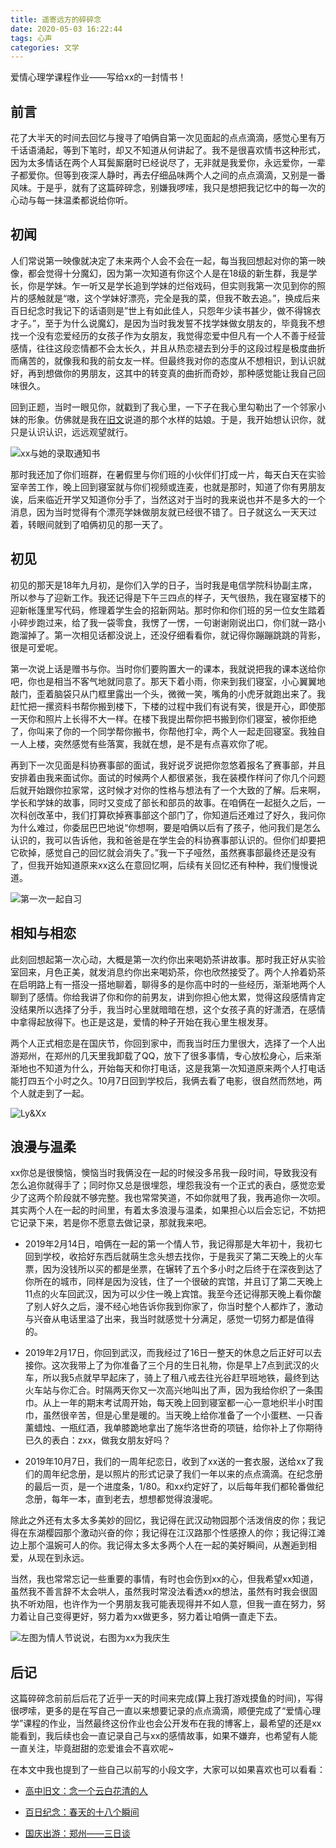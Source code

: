 ```yaml
---
title: 遥寄远方的碎碎念
date: 2020-05-03 16:22:44
tags: 心声
categories: 文学
---
```


爱情心理学课程作业——写给xx的一封情书！

<!--more--> 

## 前言
花了大半天的时间去回忆与搜寻了咱俩自第一次见面起的点点滴滴，感觉心里有万千话语涌起，等到下笔时，却又不知道从何讲起了。我不是很喜欢情书这种形式，因为太多情话在两个人耳鬓厮磨时已经说尽了，无非就是我爱你，永远爱你，一辈子都爱你。但等到夜深人静时，再去仔细品味两个人之间的点点滴滴，又别是一番风味。于是乎，就有了这篇碎碎念，别嫌我啰嗦，我只是想把我记忆中的每一次的心动与每一抹温柔都说给你听。

## 初闻
人们常说第一映像就决定了未来两个人会不会在一起，每当我回想起对你的第一映像，都会觉得十分魔幻，因为第一次知道有你这个人是在18级的新生群，我是学长，你是学妹。乍一听又是学长追到学妹的烂俗戏码，但实则我第一次见到你的照片的感触就是“嗷，这个学妹好漂亮，完全是我的菜，但我不敢去追。”，换成后来百日纪念时我记下的话语则是”世上有如此佳人，只怨年少读书甚少，做不得锦衣才子。”，至于为什么说魔幻，是因为当时我发誓不找学妹做女朋友的，毕竟我不想找一个没有恋爱经历的女孩子作为女朋友，我觉得恋爱中但凡有一个人不善于经营感情，往往这段恋情都不会太长久，并且从热恋褪去到分手的这段过程是极度曲折而痛苦的，就像我和我的前女友一样。但最终我对你的态度从不想相识，到认识就好，再到想做你的男朋友，这其中的转变真的曲折而奇妙，那种感觉能让我自己回味很久。

回到正题，当时一眼见你，就戳到了我心里，一下子在我心里勾勒出了一个邻家小妹的形象。仿佛就是我在[旧文](https://liuyi12138.github.io/2018/04/09/念一个云白花清的人/)说道的那个水样的姑娘。于是，我开始想认识你，就只是认识认识，远远观望就行。

![xx与她的录取通知书](https://gitee.com/know_the_emperor/picture/raw/master/20200503171114.png)

那时我还加了你们班群，在暑假里与你们班的小伙伴们打成一片，每天白天在实验室辛苦工作，晚上回到寝室就与你们视频或连麦，也就是那时，知道了你有男朋友诶，后来临近开学又知道你分手了，当然这对于当时的我来说也并不是多大的一个消息，因为当时觉得有个漂亮学妹做朋友就已经很不错了。日子就这么一天天过着，转眼间就到了咱俩初见的那一天了。

## 初见

初见的那天是18年九月初，是你们入学的日子，当时我是电信学院科协副主席，所以参与了迎新工作。我还记得是下午三四点的样子，天气很热，我在寝室楼下的迎新帐篷里写代码，修理着学生会的招新网站。那时你和你们班的另一位女生踏着小碎步跑过来，给了我一袋零食，我愣了一愣，一句谢谢刚说出口，你们就一路小跑溜掉了。第一次相见话都没说上，还没仔细看看你，就记得你蹦蹦跳跳的背影，很是可爱呢。

第一次说上话是赠书与你。当时你们要购置大一的课本，我就说把我的课本送给你吧，你也是相当不客气地就同意了。那天下着小雨，你来到我们寝室，小心翼翼地敲门，歪着脑袋只从门框里露出一个头，微微一笑，嘴角的小虎牙就跑出来了。我赶忙把一摞资料书帮你搬到楼下，下楼的过程中我们有说有笑，很是开心，即使那一天你和照片上长得不大一样。在楼下我提出帮你把书搬到你们寝室，被你拒绝了，你叫来了你的一个同学帮你搬书，你帮他打伞，两个人一起走回寝室。我独自一人上楼，突然感觉有些落寞，我就在想，是不是有点喜欢你了呢。

再到下一次见面是科协赛事部的面试，我好说歹说把你忽悠着报名了赛事部，并且安排着由我来面试你。面试的时候两个人都很紧张，我在装模作样问了你几个问题后就开始跟你拉家常，这时候才对你的性格与想法有了一个大致的了解。后来啊，学长和学妹的故事，同时又变成了部长和部员的故事。在咱俩在一起挺久之后，一次科创改革中，我们打算砍掉赛事部这个部门了，你知道后还难过了好久，我问你为什么难过，你委屈巴巴地说“你想啊，要是咱俩以后有了孩子，他问我们是怎么认识的，我可以告诉他，我和爸爸是在学生会的科协赛事部认识的。但你们却要把它砍掉，感觉自己的回忆就会消失了。”我一下子哑然，虽然赛事部最终还是没有了，但我开始知道原来xx这么在意回忆啊，后续有关回忆还有种种，我们慢慢说道。

![第一次一起自习](https://gitee.com/know_the_emperor/picture/raw/master/20200503215806.png)

## 相知与相恋

此刻回想起第一次心动，大概是第一次约你出来喝奶茶讲故事。那时我正好从实验室回来，月色正美，就发消息约你出来喝奶茶，你也欣然接受了。两个人拎着奶茶在启明路上有一搭没一搭地聊着，聊得多的是你高中时的一些经历，渐渐地两个人聊到了感情。你给我讲了你和你的前男友，讲到你担心他太累，觉得这段感情肯定没结果所以选择了分手，我当时心里就暗暗在想，这个女孩子真的好潇洒，在感情中拿得起放得下。也正是这是，爱情的种子开始在我心里生根发芽。

两个人正式相恋是在国庆节，你回到家中，而我当时压力里很大，选择了一个人出游郑州，在郑州的几天里我卸载了QQ，放下了很多事情，专心放松身心，后来渐渐地也不知道为什么，开始每天和你打电话，这是我第一次知道原来两个人打电话能打四五个小时之久。10月7日回到学校后，我俩去看了电影，很自然而然地，两个人就走到了一起。

![Ly&Xx](https://gitee.com/know_the_emperor/picture/raw/master/20200503215123.png)

## 浪漫与温柔

xx你总是很懊恼，懊恼当时我俩没在一起的时候没多吊我一段时间，导致我没有怎么追你就得手了；同时你又总是很埋怨，埋怨我没有一个正式的表白，感觉恋爱少了这两个阶段就不够完整。我也常常笑道，不如你就甩了我，我再追你一次呗。其实两个人在一起的时间里，有着太多浪漫与温柔，如果担心以后会忘记，不妨把它记录下来，若是你不愿意去做记录，那就我来吧。

* 2019年2月14日，咱俩在一起的第一个情人节，我记得那是大年初十，我初七回到学校，收拾好东西后就萌生念头想去找你，于是我买了第二天晚上的火车票，因为没钱所以买的都是坐票，在辗转了五个多小时之后终于在深夜到达了你所在的城市，同样是因为没钱，住了一个很破的宾馆，并且订了第二天晚上11点的火车回武汉，因为可以少住一晚上宾馆。我至今还记得那天晚上看你酸了别人好久之后，漫不经心地告诉你我到你家了，你当时整个人都炸了，激动与兴奋从电话里溢了出来，我当时就感觉十分满足，感觉一切努力都是值得的。

* 2019年2月17日，你回到武汉，而我经过了16日一整天的休息之后正好可以去接你。这次我带上了为你准备了三个月的生日礼物，你是早上7点到武汉的火车，所以我5点就早早起床了，骑上了租八戒去往光谷赶早班地铁，最终到达火车站与你汇合。时隔两天你又一次高兴地叫出了声，因为我给你织了一条围巾。从上一年的期末考试周开始，每天晚上回到寝室都一心一意地织半小时围巾，虽然很辛苦，但是心里是暖的。当天晚上给你准备了一个小蛋糕、一只香薰蜡烛、一瓶红酒，我单膝跪地拿出了施华洛世奇的项链，给你补上了你期待已久的表白：zxx，做我女朋友好吗？

* 2019年10月7日，我们的一周年纪恋日，收到了xx送的一套衣服，送给xx了我们的周年纪念册，是以照片的形式记录了我们一年以来的点点滴滴。在纪念册的最后一页，是一个进度条，1/80。和xx约定好了，以后每年我们都轮番做纪念册，每年一本，直到老去，想想都觉得浪漫呢。

除此之外还有太多太多美妙的回忆，我记得在武汉动物园那个活泼俏皮的你；我记得在东湖樱园那个激动兴奋的你；我记得在江汉路那个性感撩人的你；我记得江滩边上那个温婉可人的你。我记得太多太多两个人在一起的美好瞬间，从邂逅到相爱，从现在到永远。

当然，我也常常忘记一些重要的事情，有时也会伤到xx的心，但我希望xx知道，虽然我不善言辞不太会哄人，虽然我时常没法看透xx的想法，虽然有时我会很固执不听劝阻，也许作为一个男朋友我可能表现得并不如人意，但我一直在努力，努力着让自己变得更好，努力着为xx做更多，努力着让咱俩一直走下去。


![左图为情人节说说，右图为xx为我庆生](https://gitee.com/know_the_emperor/picture/raw/master/20200503215556.png)

## 后记

这篇碎碎念前前后后花了近乎一天的时间来完成(算上我打游戏摸鱼的时间)，写得很啰嗦，更多的是在写自己一直以来想要记录的点点滴滴，顺便完成了“爱情心理学”课程的作业，当然最终这份作业也会公开发布在我的博客上，最希望的还是xx能看到，我后续也会一直记录自己与xx的感情故事，如果不嫌弃，也希望有人能一直关注，毕竟甜甜的恋爱谁会不喜欢呢~

在本文中我也提到了一些自己以前写的小段文字，大家可以如果喜欢也可以看看：

* [高中旧文：念一个云白花清的人](https://liuyi12138.github.io/2018/04/09/念一个云白花清的人/)

* [百日纪念：春天的十八个瞬间](https://liuyi12138.github.io/2019/01/27/春天的十八个瞬间/)
* [国庆出游：郑州——三日谈](https://liuyi12138.github.io/2018/10/06/城游－郑州/)

